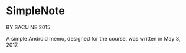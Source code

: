 # SimpleNote

BY SACU NE 2015

A simple Android memo, designed for the course, was written in May 3, 2017.


